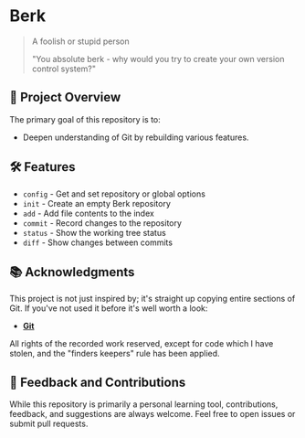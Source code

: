 # Berk

>A foolish or stupid person
>
>"You absolute berk - why would you try to create your own version control system?" 

## 📘 Project Overview

The primary goal of this repository is to:

- Deepen understanding of Git by rebuilding various features.

## 🛠️ Features

- `config` - Get and set repository or global options
- `init` - Create an empty Berk repository
- `add` - Add file contents to the index
- `commit` - Record changes to the repository
- `status` - Show the working tree status
- `diff` - Show changes between commits

## 📚 Acknowledgments

This project is not just inspired by; it's straight up copying entire sections of Git. If you've not used it before it's well worth a look:

- [**Git**](https://git-scm.com/)

All rights of the recorded work reserved, except for code which I have stolen, and the "finders keepers" rule has been applied.

## 📣 Feedback and Contributions

While this repository is primarily a personal learning tool, contributions, feedback, and suggestions are always welcome. Feel free to open issues or submit pull requests.
